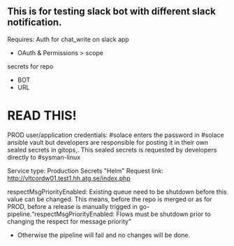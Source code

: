 This is for testing slack bot with different slack notification.
---

Requires: 
Auth for chat_write on slack app
- OAuth & Permissions > scope


secrets for repo
- BOT
- URL


# READ THIS!
PROD user/application credentials:
#solace enters the password in #solace ansible vault but developers are responsible for posting it in their own sealed secrets in gitops,.
This sealed secrets is requested by developers directly to #sysman-linux


Service type: Production Secrets "Helm"
Request link:
http://vltcordw01.test1.hh.atg.se/index.php


respectMsgPriorityEnabled:
Existing queue need to be shutdown before this value can be changed.
This means, before the repo is merged or as for PROD,  before a release is manually trigged in go-pipeline.“respectMsgPriorityEnabled: Flows must be shutdown prior to changing the respect for message priority”

 - Otherwise the pipeline will fail and no changes will be done.
